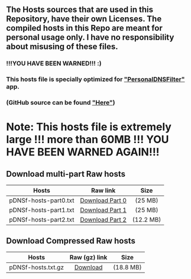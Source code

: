 ## The Hosts sources that are used in this Repository, have their own Licenses. The compiled hosts in this Repo are meant for personal usage only. I have no responsibility about misusing of these files.

### !!!YOU HAVE BEEN WARNED!!! :)


### This hosts file is specially optimized for ["PersonalDNSFilter"](https://www.zenz-solutions.de/personaldnsfilter/) app.
### (GitHub source can be found ["Here"](https://github.com/IngoZenz/personaldnsfilter))

# Note: This hosts file is extremely large !!! more than 60MB !!! YOU HAVE BEEN WARNED AGAIN!!!
 
  
## Download multi-part Raw hosts
| Hosts | Raw link | Size |
|:---------:|:-------:|:-------:|
| pDNSf-hosts-part0.txt | [Download Part 0](https://github.com/j-moriarti/pDNSf-Hosts-collection/raw/master/pDNSf-hosts-part0.txt) | (25 MB) |
| pDNSf-hosts-part1.txt | [Download Part 1](https://github.com/j-moriarti/pDNSf-Hosts-collection/raw/master/pDNSf-hosts-part1.txt) | (25 MB) |
| pDNSf-hosts-part2.txt | [Download Part 2](https://github.com/j-moriarti/pDNSf-Hosts-collection/raw/master/pDNSf-hosts-part2.txt) | (12.2 MB) |
 
 
## Download Compressed Raw hosts

| Hosts | Raw (gz) link | Size |
|:---------:|:-------:|:-------:|
| pDNSf-hosts.txt.gz | [Download](https://github.com/j-moriarti/pDNSf-Hosts-collection/raw/master/pDNSf-hosts.txt.gz) | (18.8 MB) |
